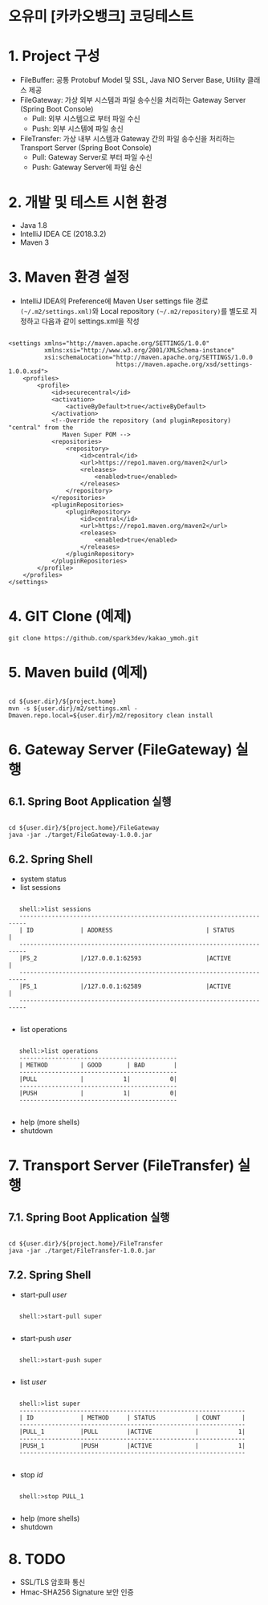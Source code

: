 오유미 [카카오뱅크] 코딩테스트
=======================
# 1. Project 구성
   - FileBuffer: 공통 Protobuf Model 및 SSL, Java NIO Server Base, Utility 클래스 제공
   - FileGateway: 가상 외부 시스템과 파일 송수신을 처리하는 Gateway Server (Spring Boot Console)
      - Pull: 외부 시스템으로 부터 파일 수신
      - Push: 외부 시스템에 파일 송신
   - FileTransfer: 가상 내부 시스템과 Gateway 간의 파일 송수신을 처리하는 Transport Server (Spring Boot Console)
      - Pull: Gateway Server로 부터 파일 수신
      - Push: Gateway Server에 파일 송신
      
# 2. 개발 및 테스트 시현 환경
   - Java 1.8
   - IntelliJ IDEA CE (2018.3.2)
   - Maven 3

# 3. Maven 환경 설정
   - IntelliJ IDEA의 Preference에 Maven User settings file 경로 ```(~/.m2/settings.xml)```와  Local repository ```(~/.m2/repository)```를 별도로 지정하고 다음과 같이 settings.xml을 작성

<pre><code>
&lt;settings xmlns="http://maven.apache.org/SETTINGS/1.0.0"
          xmlns:xsi="http://www.w3.org/2001/XMLSchema-instance"
          xsi:schemaLocation="http://maven.apache.org/SETTINGS/1.0.0
                              https://maven.apache.org/xsd/settings-1.0.0.xsd"&gt;
    &lt;profiles&gt;
        &lt;profile&gt;
            &lt;id&gt;securecentral&lt;/id&gt;
            &lt;activation&gt;
                &lt;activeByDefault&gt;true&lt;/activeByDefault&gt;
            &lt;/activation&gt;
            &lt;!--Override the repository (and pluginRepository) "central" from the
               Maven Super POM --&gt;
            &lt;repositories&gt;
                &lt;repository&gt;
                    &lt;id&gt;central&lt;/id&gt;
                    &lt;url&gt;https://repo1.maven.org/maven2&lt;/url&gt;
                    &lt;releases&gt;
                        &lt;enabled&gt;true&lt;/enabled&gt;
                    &lt;/releases&gt;
                &lt;/repository&gt;
            &lt;/repositories&gt;
            &lt;pluginRepositories&gt;
                &lt;pluginRepository&gt;
                    &lt;id&gt;central&lt;/id&gt;
                    &lt;url&gt;https://repo1.maven.org/maven2&lt;/url&gt;
                    &lt;releases&gt;
                        &lt;enabled&gt;true&lt;/enabled&gt;
                    &lt;/releases&gt;
                &lt;/pluginRepository&gt;
            &lt;/pluginRepositories&gt;
        &lt;/profile&gt;
    &lt;/profiles&gt;
&lt;/settings&gt;
</code></pre>

# 4. GIT Clone (예제)
<pre><code>git clone https://github.com/spark3dev/kakao_ymoh.git</code></pre>

# 5. Maven build (예제)
<pre><code>
cd ${user.dir}/${project.home}
mvn -s ${user.dir}/m2/settings.xml -Dmaven.repo.local=${user.dir}/m2/repository clean install
</code></pre>

# 6. Gateway Server (FileGateway) 실행
## 6.1. Spring Boot Application 실행
<pre><code>
cd ${user.dir}/${project.home}/FileGateway
java -jar ./target/FileGateway-1.0.0.jar 
</code></pre>
## 6.2. Spring Shell
   - system status
   - list sessions
   <pre><code>
   shell:&gt;list sessions
   ------------------------------------------------------------------------
   | ID             | ADDRESS                          | STATUS           |
   ------------------------------------------------------------------------
   |FS_2            |/127.0.0.1:62593                  |ACTIVE            |
   ------------------------------------------------------------------------
   |FS_1            |/127.0.0.1:62589                  |ACTIVE            |
   ------------------------------------------------------------------------
   </code></pre>
   - list operations
   <pre><code>
   shell:&gt;list operations
   --------------------------------------------
   | METHOD         | GOOD       | BAD        |
   --------------------------------------------
   |PULL            |           1|           0|
   --------------------------------------------
   |PUSH            |           1|           0|
   --------------------------------------------
   </code></pre>
   - help (more shells)
   - shutdown

# 7. Transport Server (FileTransfer) 실행
## 7.1. Spring Boot Application 실행
<pre><code>
cd ${user.dir}/${project.home}/FileTransfer
java -jar ./target/FileTransfer-1.0.0.jar
</code></pre>
## 7.2. Spring Shell
   - start-pull <i>user</i>
   <pre><code>
   shell:&gt;start-pull super
   </code></pre>
   - start-push <i>user</i>
   <pre><code>
   shell:&gt;start-push super
   </code></pre>
   - list <i>user</i>
   <pre><code>
   shell:&gt;list super
   ---------------------------------------------------------------
   | ID             | METHOD     | STATUS           | COUNT      |
   ---------------------------------------------------------------
   |PULL_1          |PULL        |ACTIVE            |           1|
   ---------------------------------------------------------------
   |PUSH_1          |PUSH        |ACTIVE            |           1|
   ---------------------------------------------------------------
   </code></pre>
   - stop <i>id</i>
   <pre><code>
   shell:&gt;stop PULL_1
   </code></pre>
   - help (more shells)
   - shutdown
   
# 8. TODO
   - SSL/TLS 암호화 통신
   - Hmac-SHA256 Signature 보안 인증

